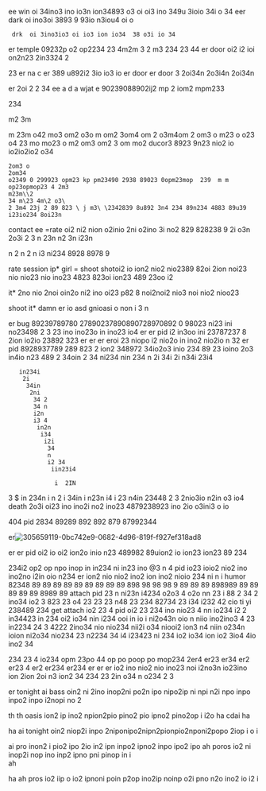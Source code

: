ee
  win oi 34ino3 ino io3n ion34893 o3 oi oi3 ino 349u 3ioio 34i o 34
  eer
     dark oi ino3oi 3893 9 93io n3iou4 oi o 

     drk  oi 3ino3io3 oi io3 ion io34  38 o3i io 34 

er       temple 09232p o2 op2234
 23 4m2m
 3
 2 
 m3
 234
 23
 44     er  door oi2 i2 ioi on2n23 2in3324
 2

  23  er na
   c       er 389 u892i2 3io io3 io 
    er
      door 
          er
            door 3  2oi34n 2o3i4n 2oi34n

er  2oi 2
 2
  34  ee 
  a d a  wjat e  90239088902ij2 mp 2 iom2 mpm233

   234

   m2 3m

   m 23m 
   o42
   mo3
   om2 
   o3o
   m 
   om2 
   3om4
    om 2
    o3m4om
    2
    om3 o
    m23
    o 
    o23
    o4
    23
    mo 
    mo23 o
    m2 
    om3
    om2 3
    om 
    mo2 ducor3 8923 9n23 nio2 io io2io2io2
    o34

    2om3 o
    2om34
    o2349 0 299923 opm23 kp pm23490 2938 89023 0opm23mop  239  m m op23opmop23 4 2m3
    m23m\\2
    34 m\23 4m\2 o3\
    2 3m4 23j 2 89 823 \ j m3\ \2342839 8u892 3n4 234 89n234 4883 89u39 i23io234 8oi23n 

contact ee =rate oi2 ni2 nion o2inio 2ni o2ino 3i no2 829 828238 9 2i o3n 2o3i   2
3
n 23n n2 3n 
i23n 

n 2
n 2
n i3
 ni234 8928 8978 9

rate session ip* girl = shoot shotoi2 io ion2 nio2 nio2389 82oi 2ion noi23 nio nio23 nio ino23 4823 823oi ion23 489 23oo i2


it*  2no nio 2noi oin2o ni2 ino oi23 p82 8 noi2noi2 nio3 noi nio2 nioo23

shoot it* damn er io asd gnioasi o non i 3 n

er bug 89239789780 27890237890890728970892 0 98023  ni23 ini no23498 2 3 23 ino ino23o in ino23 io4
er
er pid i2 in3oo ini 23787237 8 2ion io2io 23892 323 
er
er
er
eroi 23 niopo i2 nio2o in ino2 nio2io n 32 er pid 8928937789 289  823 2 ion2 348972 34io2o3 inio 234 89 23 ioino 2o3 in4io n23 489 2 34oin 2 34
 ni234
  nin
   234 n
   2i
    34i 
    2i
     n34i
      23i4 

       in234i
        2i
         34in
          2ni
           34 2
           34 n
           i2n
           i3 4
            in2n
             i34
              i2i
               34
               n
               i2 34
                iin23i4

                 i  2IN
3
 $ in
 234n
  i
  n 2 i
  34in 
  i n23n
   i4 i
   23
    n4in 
     23448 2 3 2nio3io n2in o3 io4 death 2o3i oi23 ino ino2i no2 ino23 4879238923 ino 2io o3ini3 o io

404 
   pid  2834 89289 892 892 879 87992344 

er![305659119-0bc742e9-0682-4d96-819f-f927ef318ad8](https://github.com/darkarmevan/setting-io-iu/assets/157080147/937f5249-c0f6-45a4-9173-4ed15764e24f)

er
er
  pid oi2 io oi2 ion2o inio n23 489982 89uion2 io ion23 ion23 89 234 

234i2 op2 op npo inop in in234 ni in23 ino 
 @3
n 4 pid io23 ioio2 nio2 ino ino2no i2in oio n234 er ion2 nio nio2 ino2 ion ino2 nioio 234 
 ni
n i humor 82348 89 89 89 89 89 89 89 89 89 898 98 98 98 9 89 89 89 898989 89 89 89 89 89 8989 89 attach pid
23
 n
 ni23n
 i4234  o2o3 4 o2o nn 23 i 88 2 34 2 ino34 io2 3 823 23 o4 23 23 23 n48 23 234 82734 23
 i34 
 i232
42   cio ti yi 238489 234 get attach io2 23 4 pid oi2 23 234  ino nio23 4 nn io234 
 i2 
 2 in34423
 in 234 oi2 io34 nin i234 ooi in io i ni2o43n oio n niio ino2ino3 4 23 
in2234 
 24
3 4222  2ino34 nio nio234 nii2i o34 niooi2 ion3 n4 niin o234n ioion  ni2o34 nio234 23
 n2234
 34 i4
 i23423
 ni
 234 io2 io34 ion io2 3io4 4io ino2 34 

234  23 4 io234 opm 23po 44 op po poop po mop234 2er4
er23 
er34 
er2
er23 4
er2
er234 
er234 
er
er
er io2 ino nio2 nio ino23 noi i2no3n io23ino ion 2ion 2oi n3 ion2 34 234 23   2in o34 n o234 2 3

er tonight 
       ai 
         bass oin2 ni 2ino inop2ni po2n ipo nipo2ip ni npi n2i npo inpo inpo2 inpo i2nopi no 2 


th 
   th 
      oasis ion2 ip ino2 npion2pio pino2 pio ipno2 pino2op i i2o
ha 
cdai 
    ha 

ha
  ai tonight oin2 niop2i inpo 2niponipo2nipn2pionpio2nponi2popo 2iop i o i


ai
  pro inon2 i pio2 ipo 2io in2 ipn inpo2 ipno2 inpo ipo2 ipo 
ah 
  poros io2 ni inop2i nop ino inp2 ipno pni pinop in i  
ah 

ha
  ah
    pros io2 iip o io2 ipnoni poin p2op ino2ip noinp o2i pno n2o ino2 io i2 i
